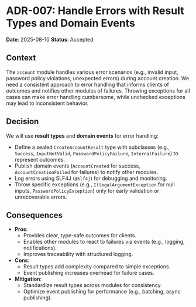# ADR-007: Handle Errors with Result Types and Domain Events

**Date**: 2025-08-10
**Status**: Accepted

## Context

The `account` module handles various error scenarios (e.g., invalid input, password policy violations, unexpected errors) during account creation. We need a consistent approach to error handling that informs clients of outcomes and notifies other modules of failures. Throwing exceptions for all cases can make error handling cumbersome, while unchecked exceptions may lead to inconsistent behavior.

## Decision

We will use **result types** and **domain events** for error handling:

- Define a sealed `CreateAccountResult` type with subclasses (e.g., `Success`, `InputNotValid`, `PasswordPolicyFailure`, `InternalFailure`) to represent outcomes.
- Publish domain events (`AccountCreated` for success, `AccountCreationFailed` for failures) to notify other modules.
- Log errors using SLF4J (`@Slf4j`) for debugging and monitoring.
- Throw specific exceptions (e.g., `IllegalArgumentException` for null inputs, `PasswordPolicyException`) only for early validation or unrecoverable errors.

## Consequences

- **Pros**:
    - Provides clear, type-safe outcomes for clients.
    - Enables other modules to react to failures via events (e.g., logging, notifications).
    - Improves traceability with structured logging.
- **Cons**:
    - Result types add complexity compared to simple exceptions.
    - Event publishing increases overhead for failure cases.
- **Mitigation**:
    - Standardize result types across modules for consistency.
    - Optimize event publishing for performance (e.g., batching, async publishing).
  